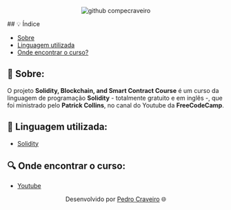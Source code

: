 <div align = "center">

![github compecraveiro](https://user-images.githubusercontent.com/79882049/148589610-2b4eae7c-4473-4e88-812b-ea6f0f09e88b.gif)

</div>
## 💡 Índice

- [Sobre](#-sobre)
- [Linguagem utilizada](#-Linguagem-utilizada)
- [Onde encontrar o curso?](#-onde-encontrar-o-curso)

## 📖 Sobre: 

O projeto **Solidity, Blockchain, and Smart Contract Course** é um curso da linguagem de programação **Solidity** - totalmente gratuito e em inglês -, que foi ministrado pelo **Patrick Collins**, no canal do Youtube da **FreeCodeCamp**. 

## 📑 Linguagem utilizada:

- [Solidity](https://soliditylang.org/)

## 🔍 Onde encontrar o curso:

- [Youtube](https://www.youtube.com/watch?v=M576WGiDBdQ&t=0s)

<p align="center">Desenvolvido por <a href ="https://www.linkedin.com/in/pecraveiro/">Pedro Craveiro</a> 🌐</p>

